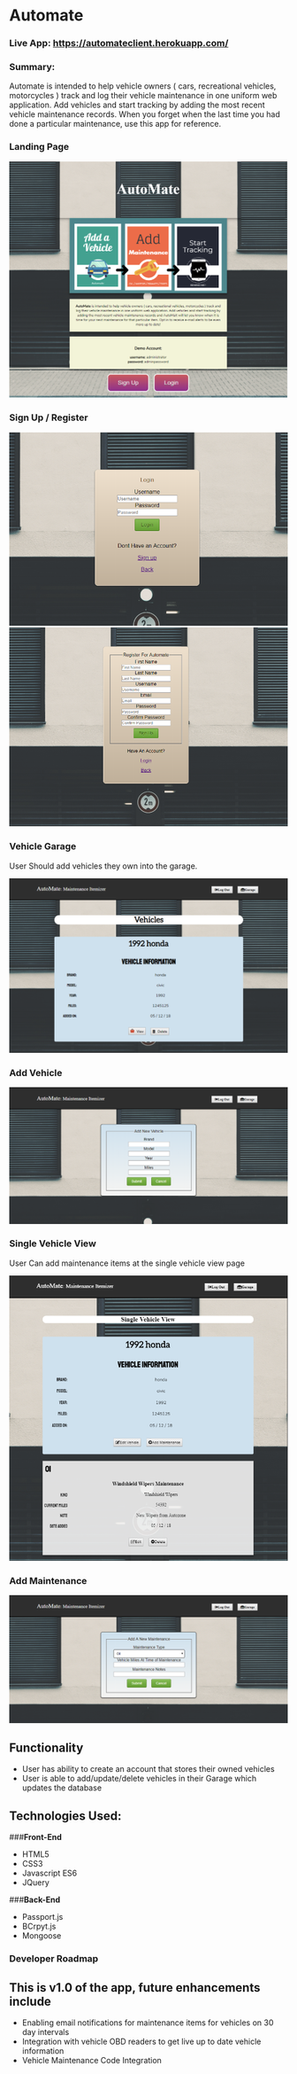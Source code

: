 # Automate

### Live App: https://automateclient.herokuapp.com/

### Summary:

<p>Automate is intended to help vehicle owners ( cars, recreational vehicles, motorcycles ) track and log their vehicle maintenance in one uniform web application. Add vehicles and start tracking by adding the most recent vehicle maintenance records. When you forget when the last time you had done a particular maintenance, use this app for reference.</p>


### Landing Page
![Screenshot](/images/landingpage.png)

### Sign Up / Register

![Screenshot](/images/login.png)
![Screenshot](/images/register.png)

### Vehicle Garage
<p>User Should add vehicles they own into the garage.</p> 

![Screenshot](/images/garage.png)

### Add Vehicle
![Screenshot](/images/addVehicle.png)

### Single Vehicle View
<p>User Can add maintenance items at the single vehicle view page</p>

![Screenshot](/images/singlevehicle.png)


### Add Maintenance

![Screenshot](/images/addMaintenance.png)

## Functionality
<ul>
	<li>User has ability to create an account that stores their owned vehicles</li>
	<li>User is able to add/update/delete vehicles in their Garage which updates the database</li>
</ul>

## Technologies Used:

###<b>Front-End</b>
* HTML5
* CSS3 
* Javascript ES6
* JQuery

###<b>Back-End</b>
* Passport.js 
* BCrpyt.js 
* Mongoose 

### Developer Roadmap
## This is v1.0 of the app, future enhancements include
<ul>
	<li>Enabling email notifications for maintenance items for vehicles on 30 day intervals </li>
	<li>Integration with vehicle OBD readers to get live up to date vehicle information</li>
	<li>Vehicle Maintenance Code Integration</li>
</ul>

